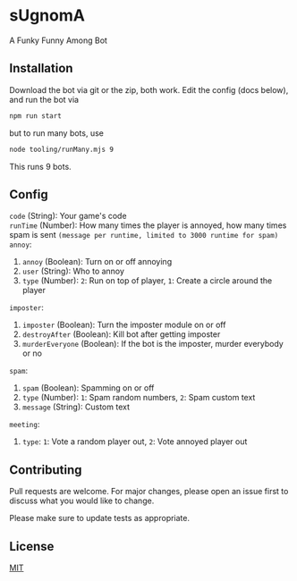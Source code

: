 # sUgnomA
A Funky Funny Among Bot
## Installation

Download the bot via git or the zip, both work. Edit the config (docs below), and run the bot via
```bash
npm run start
```
but to run many bots, use
```bash
node tooling/runMany.mjs 9
``` 
This runs 9 bots.

## Config
`code` (String): Your game's code  
`runTime` (Number): How many times the player is annoyed, how many times spam is sent `(message per runtime, limited to 3000 runtime for spam)`  
`annoy`:
1. `annoy` (Boolean): Turn on or off annoying 
2. `user` (String): Who to annoy
3. `type` (Number): `2`: Run on top of player, `1`: Create a circle around the player  

`imposter`:
1. `imposter` (Boolean): Turn the imposter module on or off
2. `destroyAfter` (Boolean): Kill bot after getting imposter
3. `murderEveryone` (Boolean): If the bot is the imposter, murder everybody or no

`spam`:
1. `spam` (Boolean): Spamming on or off
2. `type` (Number): `1`: Spam random numbers, `2`: Spam custom text
3. `message` (String): Custom text

`meeting`:
1. `type`: `1`: Vote a random player out, `2`: Vote annoyed player out

## Contributing
Pull requests are welcome. For major changes, please open an issue first to discuss what you would like to change.

Please make sure to update tests as appropriate.

## License
[MIT](https://choosealicense.com/licenses/mit/)